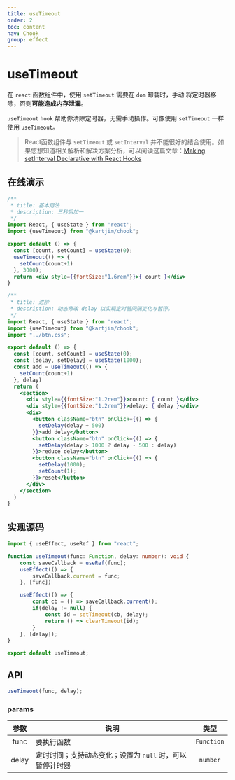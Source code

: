 ```yaml
---
title: useTimeout
order: 2
toc: content
nav: Chook
group: effect
---
```


# useTimeout

在 `react` 函数组件中，使用 `setTimeout` 需要在 `dom` 卸载时，手动 将定时器移除，否则**可能造成内存泄漏**。

`useTimeout` `hook` 帮助你清除定时器，无需手动操作。可像使用 `setTimeout` 一样使用 `useTimeout`。

> React函数组件与 `setTimeout` 或 `setInterval` 并不能很好的结合使用。如果您想知道相关解析和解决方案分析，可以阅读这篇文章：[Making setInterval Declarative with React Hooks](https://overreacted.io/zh-hans/making-setinterval-declarative-with-react-hooks/)

## 在线演示

```jsx
/**
 * title: 基本用法
 * description: 三秒后加一
 */
import React, { useState } from 'react';
import {useTimeout} from "@kartjim/chook";

export default () => {
  const [count, setCount] = useState(0);
  useTimeout(() => {
    setCount(count+1)
  }, 3000);
  return <div style={{fontSize:"1.6rem"}}>{ count }</div>
}
```

```jsx
/**
 * title: 进阶
 * description: 动态修改 delay 以实现定时器间隔变化与暂停。
 */
import React, { useState } from 'react';
import {useTimeout} from "@kartjim/chook";
import "../btn.css";

export default () => {
  const [count, setCount] = useState(0);
  const [delay, setDelay] = useState(1000);
  const add = useTimeout(() => {
    setCount(count+1)
  }, delay)
  return (
    <section>
      <div style={{fontSize:"1.2rem"}}>count: { count }</div>
      <div style={{fontSize:"1.2rem"}}>delay: { delay }</div>
      <div>
        <button className="btn" onClick={() => {
          setDelay(delay + 500)
        }}>add delay</button>
        <button className="btn" onClick={() => {
          setDelay(delay > 1000 ? delay - 500 : delay)
        }}>reduce delay</button>
        <button className="btn" onClick={() => {
          setDelay(1000);
          setCount(1);
        }}>reset</button>
      </div>
    </section>
  )
}
```

## 实现源码
```ts
import { useEffect, useRef } from "react";

function useTimeout(func: Function, delay: number): void {
    const saveCallback = useRef(func);
    useEffect(() => {
        saveCallback.current = func;
    }, [func])

    useEffect(() => {
        const cb = () => saveCallback.current();
        if(delay != null) {
            const id = setTimeout(cb, delay);
            return () => clearTimeout(id);
        } 
    }, [delay]);
}

export default useTimeout;
```

## API
```js
useTimeout(func, delay);
```

### params
|参数|说明|类型|
|:---:|---|:---:|
|func|要执行函数|`Function`|
|delay|定时时间；支持动态变化；设置为 `null` 时，可以暂停计时器| `number` |
